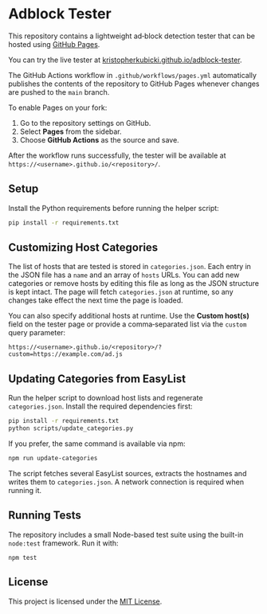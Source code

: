 # Adblock Tester

This repository contains a lightweight ad‑block detection tester that can be hosted using [GitHub Pages](https://pages.github.com/).

You can try the live tester at [kristopherkubicki.github.io/adblock-tester](https://kristopherkubicki.github.io/adblock-tester/).

The GitHub Actions workflow in `.github/workflows/pages.yml` automatically publishes the contents of the repository to GitHub Pages whenever changes are pushed to the `main` branch.

To enable Pages on your fork:

1. Go to the repository settings on GitHub.
2. Select **Pages** from the sidebar.
3. Choose **GitHub Actions** as the source and save.

After the workflow runs successfully, the tester will be available at `https://<username>.github.io/<repository>/`.

## Setup

Install the Python requirements before running the helper script:

```bash
pip install -r requirements.txt
```

## Customizing Host Categories

The list of hosts that are tested is stored in `categories.json`. Each entry in
the JSON file has a `name` and an array of `hosts` URLs. You can add new
categories or remove hosts by editing this file as long as the JSON structure is
kept intact. The page will fetch `categories.json` at runtime, so any changes
take effect the next time the page is loaded.

You can also specify additional hosts at runtime. Use the **Custom host(s)**
field on the tester page or provide a comma‑separated list via the `custom`
query parameter:

```
https://<username>.github.io/<repository>/?custom=https://example.com/ad.js
```


## Updating Categories from EasyList

Run the helper script to download host lists and regenerate `categories.json`.
Install the required dependencies first:

```bash
pip install -r requirements.txt
python scripts/update_categories.py
```

If you prefer, the same command is available via npm:

```bash
npm run update-categories
```

The script fetches several EasyList sources, extracts the hostnames and writes
them to `categories.json`. A network connection is required when running it.


## Running Tests

The repository includes a small Node-based test suite using the built-in
`node:test` framework. Run it with:

```
npm test
```

## License

This project is licensed under the [MIT License](LICENSE).
